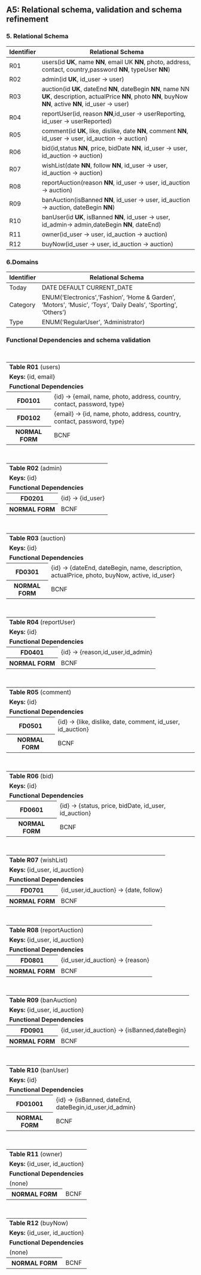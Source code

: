 ## A5: Relational schema, validation and schema refinement

### 5. Relational Schema

Identifier    | Relational Schema
--------------|--------------------------------------------------------------------------------------------------------------------------------------------------------------------
R01           | users(id **UK**, name **NN**, email UK **NN**, photo, address, contact, country,password **NN**, typeUser **NN**)
R02           | admin(id **UK**, id_user → user)
R03           | auction(id **UK**, dateEnd **NN**, dateBegin **NN**, name NN **UK**, description, actualPrice **NN**, photo **NN**, buyNow **NN**, active **NN**, id_user → user)
R04           | reportUser(id, reason **NN**,id_user → userReporting, id_user → userReported)
R05           | comment(id **UK**, like, dislike, date **NN**, comment **NN**, id_user → user, id_auction → auction)
R06           | bid(id,status **NN**, price, bidDate **NN**, id_user → user, id_auction → auction)
R07           | wishList(date **NN**, follow **NN**, id_user → user, id_auction → auction)
R08           | reportAuction(reason **NN**, id_user → user, id_auction → auction)
R09           | banAuction(isBanned **NN**, id_user → user, id_auction → auction, dateBegin **NN**)
R10           | banUser(id **UK**, isBanned **NN**, id_user → user, id_admin→ admin,dateBegin **NN**, dateEnd)
R11           | owner(id_user → user, id_auction → auction)
R12           | buyNow(id_user → user, id_auction → auction)

### 6.Domains

Identifier    | Relational Schema
--------------|-----------------------------------------------------------------------------------------------------------------
Today         | DATE DEFAULT CURRENT_DATE
Category      | ENUM(‘Electronics’,’Fashion’, ‘Home & Garden’, ‘Motors’, ‘Music’, ‘Toys’, ‘Daily Deals’, ‘Sporting’, ‘Others’)
Type          | ENUM(‘RegularUser’, ‘Administrator)

### Functional Dependencies and schema validation

<table>
  <tr>
    <td colspan="2">
      <b>Table R01 </b> (users)
    </td>
  </tr>
    <tr>
    <td colspan="2">
      <b>Keys:</b> {id, email}
    </td>
  </tr>
    <tr>
    <td colspan="2">
      <b>Functional Dependencies</b>
    </td>
  </tr>
    <tr>
    <th>FD0101</th>
    <td>{id} → {email, name, photo, address, country, contact, password, type}</td>
  </tr>
  <tr>
    <th>FD0102</th>
    <td>{email} → {id, name, photo, address, country, contact, password, type}</td>
  </tr>
  <tr>
    <th> NORMAL FORM </th>
    <td>BCNF</td>
  </tr>
</table>

<table>
  <tr>
    <td colspan="2">
      <b>Table R02 </b> (admin)
    </td>
  </tr>
    <tr>
    <td colspan="2">
      <b>Keys:</b> {id}
    </td>
  </tr>
    <tr>
    <td colspan="2">
      <b>Functional Dependencies</b>
    </td>
  </tr>
    <tr>
    <th>FD0201</th>
    <td>{id} → {id_user}</td>
  </tr>
  <tr>
    <th> NORMAL FORM </th>
    <td>BCNF</td>
  </tr>
</table>

<table>
  <tr>
    <td colspan="2">
      <b>Table R03 </b> (auction)
    </td>
  </tr>
    <tr>
    <td colspan="2">
      <b>Keys:</b> {id}
    </td>
  </tr>
    <tr>
    <td colspan="2">
      <b>Functional Dependencies</b>
    </td>
  </tr>
    <tr>
    <th>FD0301</th>
    <td>{id} → {dateEnd, dateBegin, name, description, actualPrice, photo, buyNow, active, id_user}</td>
  </tr>
  <tr>
    <th> NORMAL FORM </th>
    <td>BCNF</td>
  </tr>
</table>

<table>
  <tr>
    <td colspan="2">
      <b>Table R04 </b> (reportUser)
    </td>
  </tr>
    <tr>
    <td colspan="2">
      <b>Keys:</b> {id}
    </td>
  </tr>
    <tr>
    <td colspan="2">
      <b>Functional Dependencies</b>
    </td>
  </tr>
    <tr>
    <th>FD0401</th>
    <td>{id} → {reason,id_user,id_admin}</td>
  </tr>
  <tr>
    <th> NORMAL FORM </th>
    <td>BCNF</td>
  </tr>
</table>

<table>
  <tr>
    <td colspan="2">
      <b>Table R05 </b> (comment)
    </td>
  </tr>
    <tr>
    <td colspan="2">
      <b>Keys:</b> {id}
    </td>
  </tr>
    <tr>
    <td colspan="2">
      <b>Functional Dependencies</b>
    </td>
  </tr>
    <tr>
    <th>FD0501</th>
    <td>{id} → {like, dislike, date, comment, id_user, id_auction}</td>
  </tr>
  <tr>
    <th> NORMAL FORM </th>
    <td>BCNF</td>
  </tr>
</table>

<table>
  <tr>
    <td colspan="2">
      <b>Table R06 </b> (bid)
    </td>
  </tr>
    <tr>
    <td colspan="2">
      <b>Keys:</b> {id}
    </td>
  </tr>
    <tr>
    <td colspan="2">
      <b>Functional Dependencies</b>
    </td>
  </tr>
    <tr>
    <th>FD0601</th>
    <td>{id} → {status, price, bidDate, id_user, id_auction}</td>
  </tr>
  <tr>
    <th> NORMAL FORM </th>
    <td>BCNF</td>
  </tr>
</table>

<table>
  <tr>
    <td colspan="2">
      <b>Table R07 </b> (wishList)
    </td>
  </tr>
    <tr>
    <td colspan="2">
      <b>Keys:</b> {id_user, id_auction}
    </td>
  </tr>
    <tr>
    <td colspan="2">
      <b>Functional Dependencies</b>
    </td>
  </tr>
    <tr>
    <th>FD0701</th>
    <td>{id_user,id_auction} → {date, follow}</td>
  </tr>
  <tr>
    <th> NORMAL FORM </th>
    <td>BCNF</td>
  </tr>
</table>


<table>
  <tr>
    <td colspan="2">
      <b>Table R08 </b> (reportAuction)
    </td>
  </tr>
    <tr>
    <td colspan="2">
      <b>Keys:</b> {id_user, id_auction}
    </td>
  </tr>
    <tr>
    <td colspan="2">
      <b>Functional Dependencies</b>
    </td>
  </tr>
    <tr>
    <th>FD0801</th>
    <td>{id_user,id_auction} → {reason}</td>
  </tr>
  <tr>
    <th> NORMAL FORM </th>
    <td>BCNF</td>
  </tr>
</table>

<table>
  <tr>
    <td colspan="2">
      <b>Table R09 </b> (banAuction)
    </td>
  </tr>
    <tr>
    <td colspan="2">
      <b>Keys:</b> {id_user, id_auction}
    </td>
  </tr>
    <tr>
    <td colspan="2">
      <b>Functional Dependencies</b>
    </td>
  </tr>
    <tr>
    <th>FD0901</th>
    <td>{id_user,id_auction} → {isBanned,dateBegin}</td>
  </tr>
  <tr>
    <th> NORMAL FORM </th>
    <td>BCNF</td>
  </tr>
</table>

<table>
  <tr>
    <td colspan="2">
      <b>Table R10 </b> (banUser)
    </td>
  </tr>
    <tr>
    <td colspan="2">
      <b>Keys:</b> {id}
    </td>
  </tr>
    <tr>
    <td colspan="2">
      <b>Functional Dependencies</b>
    </td>
  </tr>
    <tr>
    <th>FD01001</th>
    <td>{id} → {isBanned, dateEnd, dateBegin,id_user,id_admin}</td>
  </tr>
  <tr>
    <th> NORMAL FORM </th>
    <td>BCNF</td>
  </tr>
</table>

<table>
  <tr>
    <td colspan="2">
      <b>Table R11 </b> (owner)
    </td>
  </tr>
    <tr>
    <td colspan="2">
      <b>Keys:</b> {id_user, id_auction}
    </td>
  </tr>
    <tr>
    <td colspan="2">
      <b>Functional Dependencies</b>
    </td>
  </tr>
    <tr>
     <td colspan="2">
      (none)
    </td>
  </tr>
  <tr>
    <th> NORMAL FORM </th>
    <td>BCNF</td>
  </tr>
</table>

<table>
  <tr>
    <td colspan="2">
      <b>Table R12 </b> (buyNow)
    </td>
  </tr>
    <tr>
    <td colspan="2">
      <b>Keys:</b> {id_user, id_auction}
    </td>
  </tr>
    <tr>
    <td colspan="2">
      <b>Functional Dependencies</b>
    </td>
  </tr>
    <tr>
     <td colspan="2">
      (none)
    </td>
  </tr>
  <tr>
    <th> NORMAL FORM </th>
    <td>BCNF</td>
  </tr>
</table>
